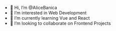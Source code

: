- 👋 Hi, I’m @AliceBanica
- 👀 I’m interested in Web Development
- 🌱 I’m currently learning Vue and React
- 💞️ I’m looking to collaborate on Frontend Projects
